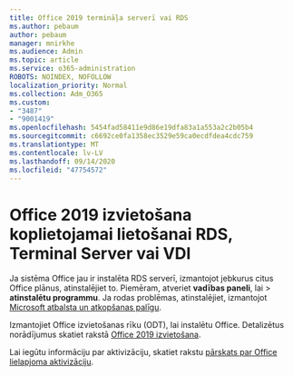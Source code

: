 ```yaml
---
title: Office 2019 termināļa serverī vai RDS
ms.author: pebaum
author: pebaum
manager: mnirkhe
ms.audience: Admin
ms.topic: article
ms.service: o365-administration
ROBOTS: NOINDEX, NOFOLLOW
localization_priority: Normal
ms.collection: Adm_O365
ms.custom:
- "3487"
- "9001419"
ms.openlocfilehash: 5454fad58411e9d86e19dfa83a1a553a2c2b05b4
ms.sourcegitcommit: c6692ce0fa1358ec3529e59ca0ecdfdea4cdc759
ms.translationtype: MT
ms.contentlocale: lv-LV
ms.lasthandoff: 09/14/2020
ms.locfileid: "47754572"
---
```

# <a name="deploying-office-2019-for-shared-use-on-rds-terminal-server-or-vdi"></a>Office 2019 izvietošana koplietojamai lietošanai RDS, Terminal Server vai VDI

Ja sistēma Office jau ir instalēta RDS serverī, izmantojot jebkurus citus Office plānus, atinstalējiet to. Piemēram, atveriet **vadības paneli**, lai  >  **atinstalētu programmu**. Ja rodas problēmas, atinstalējiet, izmantojot [Microsoft atbalsta un atkopšanas palīgu](https://aka.ms/SARA-OfficeUninstall-Alchemy). 

Izmantojiet Office izvietošanas rīku (ODT), lai instalētu Office. Detalizētus norādījumus skatiet rakstā [Office 2019 izvietošana](https://docs.microsoft.com/deployoffice/office2019/deploy).

Lai iegūtu informāciju par aktivizāciju, skatiet rakstu [pārskats par Office lielapjoma aktivizāciju](https://docs.microsoft.com/deployoffice/vlactivation/plan-volume-activation-of-office).